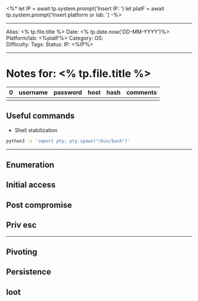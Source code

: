 <%*
let IP = await tp.system.prompt('Insert IP: ')
let platF = await tp.system.prompt('Insert platform or lab: ')
-%>

---
Alias: <% tp.file.title %>
Date: <% tp.date.now('DD-MM-YYYY')%>
Platform/lab: <%platF%>
Category:
OS:  
Difficulty:
Tags:
Status:
IP: <%IP%>

---

# Notes for: <% tp.file.title %>

| 0   | username | password | host | hash | comments |
| --- | -------- | -------- | ---- | ---- | -------- |
|     |          |          |      |      |          |

## Useful commands
- Shell stabilization  
```bash
python3 -c 'import pty; pty.spawn("/bin/bash")'
```


- - -
## Enumeration 

## Initial access 

## Post compromise 

## Priv esc


- - -
## Pivoting 

## Persistence 

## loot
